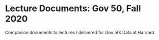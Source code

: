 # Lecture Documents: Gov 50, Fall 2020
Companion documents to lectures I delivered for Gov 50: Data at Harvard
